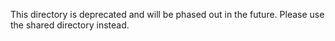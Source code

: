 This directory is deprecated and will be phased out in the future. Please use the shared directory instead.
